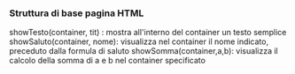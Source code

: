 ### Struttura di base pagina HTML

showTesto(container, tit) : mostra all'interno del container un testo semplice
showSaluto(container, nome): visualizza nel container il nome indicato, preceduto dalla formula di saluto
showSomma(container,a,b): visualizza il calcolo della somma di a e b nel container specificato